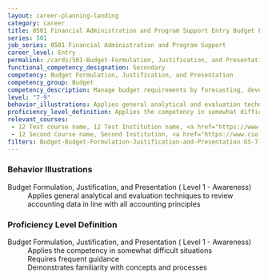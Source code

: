 ```yaml
---
layout: career-planning-landing
category: career
title: 0501 Financial Administration and Program Support Entry Budget Formulation, Justification, and Presentation
series: 501
job_series: 0501 Financial Administration and Program Support
career_level: Entry
permalink: /cards/501-Budget-Formulation, Justification, and Presentation-Entry
functional_competency_designation: Secondary
competency: Budget Formulation, Justification, and Presentation
competency_group: Budget
competency_description: Manage budget requirements by forecasting, developing and justifying budgets in compliance with statutory/regulatory guidance. 
level: "7-9"
behavior_illustrations: Applies general analytical and evaluation techniques to review accounting data in line with all accounting principles
proficiency_level_definition: Applies the competency in somewhat difficult situations ? Requires frequent guidance ? Demonstrates familiarity with concepts and processes
relevant_courses: 
 - 12 Test course name, 12 Test Institution name, <a href="https://www.cfo.gov">www.cfo.gov</a>, <a href="https://www.fai.gov">www.fai.gov</a>
 - 12 Second Course name, Second Institution, <a href="https://www.cio.gov">www.cio.gov</a>
filters: Budget-Budget-Formulation-Justification-and-Presentation GS-7-9 series-0501
---
```


<div class="desktop:grid-col-6 margin-y-205">
  <div class="border-top-05 bg-white padding-2 shadow-5 height-full members-hover border-1px border-gray-30 border-top-orange radius-lg">
    <h3>Behavior Illustrations</h3>
    <dl class="text-base"><dt>Budget Formulation, Justification, and Presentation ( Level 1 - Awareness)</dt><dd>Applies general analytical and evaluation techniques to review accounting data in line with all accounting principles</dd></dl>
  </div>
</div>
<div class="desktop:grid-col-6 margin-y-205">
  <div class="border-top-05 bg-white padding-2 shadow-5 height-full members-hover border-1px border-gray-30 border-top-orange radius-lg">
    <h3>Proficiency Level Definition</h3>
    <dl class="text-base"><dt>Budget Formulation, Justification, and Presentation ( Level 1 - Awareness)</dt><dd>Applies the competency in somewhat difficult situations </dd><dd> Requires frequent guidance </dd><dd> Demonstrates familiarity with concepts and processes</dd></dl>
  </div>
</div>